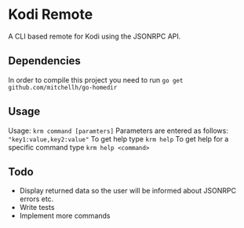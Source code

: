 # Kodi Remote
A CLI based remote for Kodi using the JSONRPC API.

## Dependencies
In order to compile this project you need to run `go get github.com/mitchellh/go-homedir`

## Usage
Usage: `krm command [paramters]`
Parameters are entered as follows: `"key1:value,key2:value"`
To get help type `krm help`
To get help for a specific command type `krm help <command>`

## Todo
* Display returned data so the user will be informed about JSONRPC errors etc.
* Write tests
* Implement more commands

